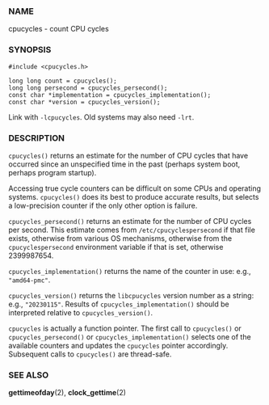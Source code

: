 ### NAME

cpucycles - count CPU cycles

### SYNOPSIS

    #include <cpucycles.h>

    long long count = cpucycles();
    long long persecond = cpucycles_persecond();
    const char *implementation = cpucycles_implementation();
    const char *version = cpucycles_version();

Link with `-lcpucycles`. Old systems may also need `-lrt`.

### DESCRIPTION

`cpucycles()` returns an estimate for the number of CPU cycles that have
occurred since an unspecified time in the past (perhaps system boot,
perhaps program startup).

Accessing true cycle counters can be difficult on some CPUs and
operating systems. `cpucycles()` does its best to produce accurate
results, but selects a low-precision counter if the only other option is
failure.

`cpucycles_persecond()` returns an estimate for the number of CPU cycles
per second. This estimate comes from `/etc/cpucyclespersecond` if that
file exists, otherwise from various OS mechanisms, otherwise from the
`cpucyclespersecond` environment variable if that is set, otherwise
2399987654.

`cpucycles_implementation()` returns the name of the counter in use:
e.g., `"amd64-pmc"`.

`cpucycles_version()` returns the `libcpucycles` version number as a
string: e.g., `"20230115"`. Results of `cpucycles_implementation()`
should be interpreted relative to `cpucycles_version()`.

`cpucycles` is actually a function pointer. The first call to
`cpucycles()` or `cpucycles_persecond()` or `cpucycles_implementation()`
selects one of the available counters and updates the `cpucycles`
pointer accordingly. Subsequent calls to `cpucycles()` are thread-safe.

### SEE ALSO

**gettimeofday**(2), **clock_gettime**(2)

